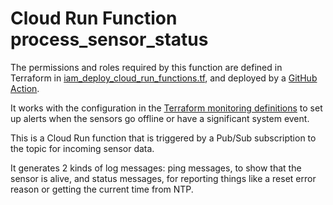 # Cloud Run Function process_sensor_status

The permissions and roles required by this function are defined in Terraform in [iam_deploy_cloud_run_functions.tf](/terraform/iam_deploy_cloud_run_functions.tf), and deployed by a [GitHub Action](/.github/workflows/deploy_sensor_monitor.yml).

It works with the configuration in the [Terraform monitoring definitions](/terraform/monitoring.tf) to set up alerts when the sensors go offline or have a significant system event.

This is a Cloud Run function that is triggered by a Pub/Sub subscription to the topic for incoming sensor data.

It generates 2 kinds of log messages: ping messages, to show that the sensor is alive, and status messages, for reporting things like a reset error reason or getting the current time from NTP.
